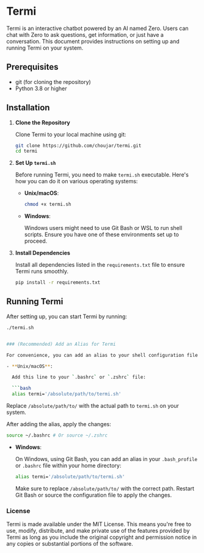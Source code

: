 # Termi

Termi is an interactive chatbot powered by an AI named Zero. Users can chat with Zero to ask questions, get information, or just have a conversation. This document provides instructions on setting up and running Termi on your system.

## Prerequisites

- git (for cloning the repository)
- Python 3.8 or higher

## Installation

1. **Clone the Repository**

    Clone Termi to your local machine using git:

    ```bash
    git clone https://github.com/choujar/termi.git
    cd termi
    ```

2. **Set Up `termi.sh`**

    Before running Termi, you need to make `termi.sh` executable. Here's how you can do it on various operating systems:

    - **Unix/macOS**:

        ```bash
        chmod +x termi.sh
        ```

    - **Windows**:

        Windows users might need to use Git Bash or WSL to run shell scripts. Ensure you have one of these environments set up to proceed.

3. **Install Dependencies**

    Install all dependencies listed in the `requirements.txt` file to ensure Termi runs smoothly.

    ```bash
    pip install -r requirements.txt
    ```

## Running Termi

After setting up, you can start Termi by running:

```bash
./termi.sh


### (Recommended) Add an Alias for Termi

For convenience, you can add an alias to your shell configuration file to run Termi from anywhere.

- **Unix/macOS**:

  Add this line to your `.bashrc` or `.zshrc` file:

  ```bash
  alias termi='/absolute/path/to/termi.sh'
  ```

  Replace `/absolute/path/to/` with the actual path to `termi.sh` on your system.

  After adding the alias, apply the changes:

  ```bash
  source ~/.bashrc # Or source ~/.zshrc
  ```

- **Windows**:

  On Windows, using Git Bash, you can add an alias in your `.bash_profile` or `.bashrc` file within your home directory:

  ```bash
  alias termi='/absolute/path/to/termi.sh'
  ```

  Make sure to replace `/absolute/path/to/` with the correct path. Restart Git Bash or source the configuration file to apply the changes.

### License

Termi is made available under the MIT License. This means you're free to use, modify, distribute, and make private use of the features provided by Termi as long as you include the original copyright and permission notice in any copies or substantial portions of the software.
